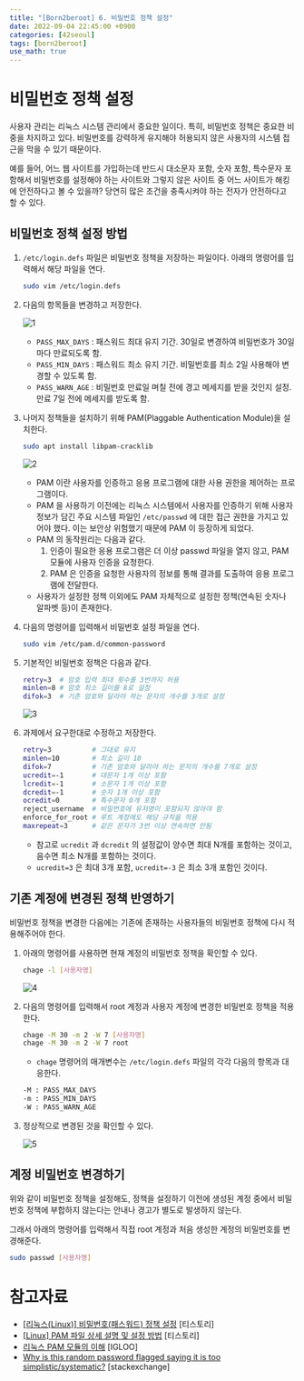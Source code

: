 ```yaml
---
title: "[Born2beroot] 6. 비밀번호 정책 설정"
date: 2022-09-04 22:45:00 +0900
categories: [42seoul]
tags: [born2beroot]
use_math: true
---
```


# 비밀번호 정책 설정

사용자 관리는 리눅스 시스템 관리에서 중요한 일이다. 특히, 비밀번호 정책은 중요한 비중을 차지하고 있다. 비밀번호를 강력하게 유지해야 허용되지 않은 사용자의 시스템 접근을 막을 수 있기 때문이다. 

예를 들어, 어느 웹 사이트를 가입하는데 반드시 대소문자 포함, 숫자 포함, 특수문자 포함해서 비밀번호를 설정해야 하는 사이트와 그렇지 않은 사이트 중 어느 사이트가 해킹에 안전하다고 볼 수 있을까? 당연히 많은 조건을 충족시켜야 하는 전자가 안전하다고 할 수 있다.

## 비밀번호 정책 설정 방법

1. `/etc/login.defs` 파일은 비밀번호 정책을 저장하는 파일이다. 아래의 명령어를 입력해서 해당 파일을 연다.
    
    ```bash
    sudo vim /etc/login.defs
    ```
    
2. 다음의 항목들을 변경하고 저장한다.
    
    ![1](/assets/images/2022-09-04-born2beroot-setting-password-policy/1.png)
    
    - `PASS_MAX_DAYS` : 패스워드 최대 유지 기간. 30일로 변경하여 비밀번호가 30일마다 만료되도록 함.
    - `PASS_MIN_DAYS` : 패스워드 최소 유지 기간. 비밀번호를 최소 2일 사용해야 변경할 수 있도록 함.
    - `PASS_WARN_AGE` : 비밀번호 만료일 며칠 전에 경고 메세지를 받을 것인지 설정. 만료 7일 전에 메세지를 받도록 함.
3. 나머지 정책들을 설치하기 위해 PAM(Plaggable Authentication Module)을 설치한다.
    
    ```bash
    sudo apt install libpam-cracklib
    ```
    
    ![2](/assets/images/2022-09-04-born2beroot-setting-password-policy/2.png)
    
    - PAM 이란 사용자를 인증하고 응용 프로그램에 대한 사용 권한을 제어하는 프로그램이다.
    - PAM 을 사용하기 이전에는 리눅스 시스템에서 사용자를 인증하기 위해 사용자 정보가 담긴 주요 시스템 파일인 `/etc/passwd` 에 대한 접근 권한을 가지고 있어야 했다. 이는 보안상 위험했기 때문에 PAM 이 등장하게 되었다.
    - PAM 의 동작원리는 다음과 같다.
        1. 인증이 필요한 응용 프로그램은 더 이상 passwd 파일을 열지 않고, PAM 모듈에 사용자 인증을 요청한다.
        2. PAM 은 인증을 요청한 사용자의 정보를 통해 결과를 도출하여 응용 프로그램에 전달한다.
    - 사용자가 설정한 정책 이외에도 PAM 자체적으로 설정한 정책(연속된 숫자나 알파벳 등)이 존재한다.
4. 다음의 명령어를 입력해서 비밀번호 설정 파일을 연다.
    
    ```bash
    sudo vim /etc/pam.d/common-password
    ```
    
5. 기본적인 비밀번호 정책은 다음과 같다.
    
    ```bash
    retry=3  # 암호 입력 최대 횟수를 3번까지 허용
    minlen=8 # 암호 최소 길이를 8로 설정
    difok=3  # 기존 암호와 달라야 하는 문자의 개수를 3개로 설정
    ```
    
    ![3](/assets/images/2022-09-04-born2beroot-setting-password-policy/3.png)
    
6. 과제에서 요구한대로 수정하고 저장한다.
    
    ```bash
    retry=3          # 그대로 유지
    minlen=10        # 최소 길이 10
    difok=7          # 기존 암호와 달라야 하는 문자의 개수를 7개로 설정
    ucredit=-1       # 대문자 1개 이상 포함
    lcredit=-1       # 소문자 1개 이상 포함
    dcredit=-1       # 숫자 1개 이상 포함
    ocredit=0        # 특수문자 0개 포함
    reject_username  # 비밀번호에 유저명이 포함되지 않아야 함
    enforce_for_root # 루트 계정에도 해당 규칙을 적용
    maxrepeat=3      # 같은 문자가 3번 이상 연속하면 안됨
    ```
    
    - 참고로 `ucredit` 과 `dcredit` 의 설정값이 양수면 최대 N개를 포함하는 것이고, 음수면 최소 N개를 포함하는 것이다.
    - `ucredit=3` 은 최대 3개 포함, `ucredit=-3` 은 최소 3개 포함인 것이다.

## 기존 계정에 변경된 정책 반영하기

비밀번호 정책을 변경한 다음에는 기존에 존재하는 사용자들의 비밀번호 정책에 다시 적용해주어야 한다.

1. 아래의 명령어를 사용하면 현재 계정의 비밀번호 정책을 확인할 수 있다.
    
    ```bash
    chage -l [사용자명]
    ```
    
    ![4](/assets/images/2022-09-04-born2beroot-setting-password-policy/4.png)
    
2. 다음의 명령어를 입력해서 root 계정과 사용자 계정에 변경한 비밀번호 정책을 적용한다.
    
    ```bash
    chage -M 30 -m 2 -W 7 [사용자명]
    chage -M 30 -m 2 -W 7 root
    ```
    
    - `chage` 명령어의 매개변수는 `/etc/login.defs` 파일의 각각 다음의 항목과 대응한다.
    
    ```bash
    -M : PASS_MAX_DAYS
    -m : PASS_MIN_DAYS
    -W : PASS_WARN_AGE
    ```
    
3. 정상적으로 변경된 것을 확인할 수 있다.
    
    ![5](/assets/images/2022-09-04-born2beroot-setting-password-policy/5.png)
    

## 계정 비밀번호 변경하기

위와 같이 비밀번호 정책을 설정해도, 정책을 설정하기 이전에 생성된 계정 중에서 비밀번호 정책에 부합하지 않는다는 안내나 경고가 별도로 발생하지 않는다.

그래서 아래의 명령어를 입력해서 직접 root 계정과 처음 생성한 계정의 비밀번호를 변경해준다.

```bash
sudo passwd [사용자명]
```

# 참고자료

- [[리눅스(Linux)] 비밀번호(패스워드) 정책 설정](https://jmoon417.tistory.com/36) [티스토리]
- [[Linux] PAM 파일 상세 설명 및 설정 방법](https://sysops.tistory.com/125) [티스토리]
- [리눅스 PAM 모듈의 이해](http://www.igloosec.co.kr/BLOG_%EB%A6%AC%EB%88%85%EC%8A%A4%20PAM%20%EB%AA%A8%EB%93%88%EC%9D%98%20%EC%9D%B4%ED%95%B4?searchItem=&searchWord=&bbsCateId=49&gotoPage=1) [IGLOO]
- [Why is this random password flagged saying it is too simplistic/systematic?](https://unix.stackexchange.com/questions/121087/why-is-this-random-password-flagged-saying-it-is-too-simplistic-systematic) [stackexchange]